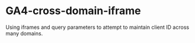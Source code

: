 # GA4-cross-domain-iframe
Using iframes and query parameters to attempt to maintain client ID across many domains.
